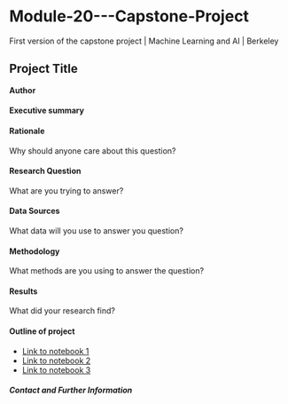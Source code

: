 # Module-20---Capstone-Project
First version of the capstone project | Machine Learning and AI | Berkeley


## Project Title

**Author**

#### Executive summary

#### Rationale
Why should anyone care about this question?

#### Research Question
What are you trying to answer?

#### Data Sources
What data will you use to answer you question?

#### Methodology
What methods are you using to answer the question?

#### Results
What did your research find?

#### Outline of project

- [Link to notebook 1]()
- [Link to notebook 2]()
- [Link to notebook 3]()


##### Contact and Further Information
